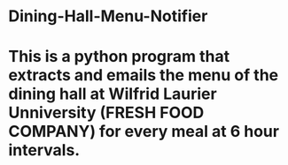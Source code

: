 # Dining-Hall-Menu-Notifier


# This is a python program that extracts and emails the menu of the dining hall at Wilfrid Laurier Unniversity (FRESH FOOD COMPANY) for every meal at 6 hour intervals.
